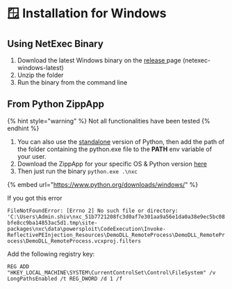 # 🪟 Installation for Windows

## Using NetExec Binary

1. Download the latest Windows binary on the [release ](https://github.com/Pennyw0rth/NetExec/releases)page (netexec-windows-latest)
2. Unzip the folder
3. Run the binary from the command line

## From Python ZippApp

{% hint style="warning" %}
Not all functionalities have been tested
{% endhint %}

1. You can also use the [standalone](https://www.python.org/downloads/windows/) version of Python, then add the path of the folder containing the python.exe file to the **PATH** env variable of your user.
2. Download the ZippApp for your specific OS & Python version [here](https://github.com/Pennyw0rth/NetExec/actions/runs/6374124950)
3. Then just run the binary `python.exe .\nxc`

{% embed url="https://www.python.org/downloads/windows/" %}

If you got this error

`FileNotFoundError: [Errno 2] No such file or directory: 'C:\Users\Admin.shiv\nxc_51b7721208fc3d0af7e301aa9a56e1da0a38e9ec5bc08bfe8cc9ba14853ac5d1.tmp\site-packages\nxc\data\powersploit\CodeExecution\Invoke-ReflectivePEInjection_Resources\DemoDLL_RemoteProcess\DemoDLL_RemoteProcess\DemoDLL_RemoteProcess.vcxproj.filters`

Add the following registry key:

`REG ADD "HKEY_LOCAL_MACHINE\SYSTEM\CurrentControlSet\Control\FileSystem" /v LongPathsEnabled /t REG_DWORD /d 1 /f`
